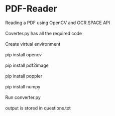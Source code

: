 # PDF-Reader
Reading a PDF using OpenCV and OCR.SPACE API <br/><br/>
Coverter.py has all the required code<br/><br/>
Create virtual environment <br/><br/>
pip install opencv<br/><br/>
pip install pdf2image<br/><br/>
pip install poppler<br/><br/>
pip install numpy <br/><br/>
Run converter.py <br/><br/>
output is stored in questions.txt<br/><br/>
